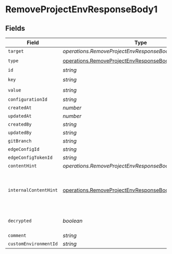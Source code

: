 # RemoveProjectEnvResponseBody1


## Fields

| Field                                                                                                                                    | Type                                                                                                                                     | Required                                                                                                                                 | Description                                                                                                                              |
| ---------------------------------------------------------------------------------------------------------------------------------------- | ---------------------------------------------------------------------------------------------------------------------------------------- | ---------------------------------------------------------------------------------------------------------------------------------------- | ---------------------------------------------------------------------------------------------------------------------------------------- |
| `target`                                                                                                                                 | *operations.RemoveProjectEnvResponseBodyTarget*                                                                                          | :heavy_minus_sign:                                                                                                                       | N/A                                                                                                                                      |
| `type`                                                                                                                                   | [operations.RemoveProjectEnvResponseBodyType](../../models/operations/removeprojectenvresponsebodytype.md)                               | :heavy_check_mark:                                                                                                                       | N/A                                                                                                                                      |
| `id`                                                                                                                                     | *string*                                                                                                                                 | :heavy_minus_sign:                                                                                                                       | N/A                                                                                                                                      |
| `key`                                                                                                                                    | *string*                                                                                                                                 | :heavy_check_mark:                                                                                                                       | N/A                                                                                                                                      |
| `value`                                                                                                                                  | *string*                                                                                                                                 | :heavy_check_mark:                                                                                                                       | N/A                                                                                                                                      |
| `configurationId`                                                                                                                        | *string*                                                                                                                                 | :heavy_minus_sign:                                                                                                                       | N/A                                                                                                                                      |
| `createdAt`                                                                                                                              | *number*                                                                                                                                 | :heavy_minus_sign:                                                                                                                       | N/A                                                                                                                                      |
| `updatedAt`                                                                                                                              | *number*                                                                                                                                 | :heavy_minus_sign:                                                                                                                       | N/A                                                                                                                                      |
| `createdBy`                                                                                                                              | *string*                                                                                                                                 | :heavy_minus_sign:                                                                                                                       | N/A                                                                                                                                      |
| `updatedBy`                                                                                                                              | *string*                                                                                                                                 | :heavy_minus_sign:                                                                                                                       | N/A                                                                                                                                      |
| `gitBranch`                                                                                                                              | *string*                                                                                                                                 | :heavy_minus_sign:                                                                                                                       | N/A                                                                                                                                      |
| `edgeConfigId`                                                                                                                           | *string*                                                                                                                                 | :heavy_minus_sign:                                                                                                                       | N/A                                                                                                                                      |
| `edgeConfigTokenId`                                                                                                                      | *string*                                                                                                                                 | :heavy_minus_sign:                                                                                                                       | N/A                                                                                                                                      |
| `contentHint`                                                                                                                            | *operations.RemoveProjectEnvResponseBodyContentHint*                                                                                     | :heavy_minus_sign:                                                                                                                       | N/A                                                                                                                                      |
| `internalContentHint`                                                                                                                    | [operations.RemoveProjectEnvResponseBodyInternalContentHint](../../models/operations/removeprojectenvresponsebodyinternalcontenthint.md) | :heavy_minus_sign:                                                                                                                       | Similar to `contentHints`, but should not be exposed to the user.                                                                        |
| `decrypted`                                                                                                                              | *boolean*                                                                                                                                | :heavy_minus_sign:                                                                                                                       | Whether `value` is decrypted.                                                                                                            |
| `comment`                                                                                                                                | *string*                                                                                                                                 | :heavy_minus_sign:                                                                                                                       | N/A                                                                                                                                      |
| `customEnvironmentId`                                                                                                                    | *string*                                                                                                                                 | :heavy_minus_sign:                                                                                                                       | N/A                                                                                                                                      |